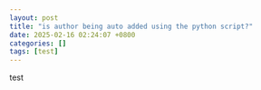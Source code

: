 ```yaml
---
layout: post
title: "is author being auto added using the python script?"
date: 2025-02-16 02:24:07 +0800
categories: []
tags: [test]
---
```


test <br>